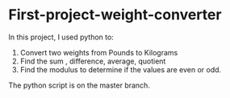 # First-project-weight-converter
In this project, I used python to:
1. Convert two weights from Pounds to Kilograms
2. Find the sum , difference, average, quotient
3. Find the modulus to determine if the values are even or odd.

The python script is on the master branch.
